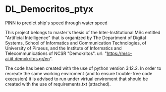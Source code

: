 # DL_Democritos_ptyx
PINN to predict ship's speed through water speed

This project belongs to master's thesis of the Inter-Institutional MSc entitled "Artificial Intelligence" that is organized by The Department of Digital Systems, School of Informatics and Communication Technologies, of University of Piraeus, and the Institute of Informatics and Telecommunications of NCSR "Demokritos". url: "https://msc-ai.iit.demokritos.gr/en".

The code has been created with the use of python version 3.12.2. In order to recreate the same working enviroment (and to ensure trouble-free code execusion) it is advised to run under virtual enviroment that should be created with the use of requirements.txt (attached).

